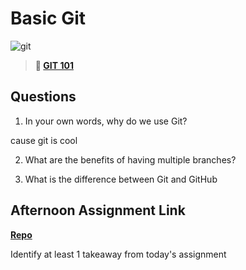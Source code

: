 # Basic Git

![git](https://git-scm.com/images/branching-illustration@2x.png)

> **📖 [GIT 101](https://codeworksacademy.com/fs-student-guide/resources/wk1/01-GIT)**

## Questions

1. In your own words, why do we use Git?

cause git is cool

2. What are the benefits of having multiple branches?

3. What is the difference between Git and GitHub

## Afternoon Assignment Link

**[Repo](https://github.com/zaneljensen/<ASSIGNMENT_REPO>)**

Identify at least 1 takeaway from today's assignment
